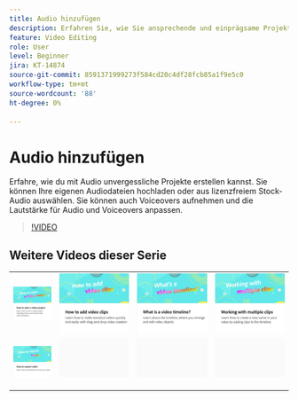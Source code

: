 ```yaml
---
title: Audio hinzufügen
description: Erfahren Sie, wie Sie ansprechende und einprägsame Projekte erstellen, indem Sie Audio hinzufügen
feature: Video Editing
role: User
level: Beginner
jira: KT-14874
source-git-commit: 8591371999273f584cd20c4df28fcb85a1f9e5c0
workflow-type: tm+mt
source-wordcount: '88'
ht-degree: 0%

---
```


# Audio hinzufügen

Erfahre, wie du mit Audio unvergessliche Projekte erstellen kannst. Sie können Ihre eigenen Audiodateien hochladen oder aus lizenzfreiem Stock-Audio auswählen. Sie können auch Voiceovers aufnehmen und die Lautstärke für Audio und Voiceovers anpassen.

>[!VIDEO](https://video.tv.adobe.com/v/3427092?quality=12&learn=on&hidetitle=true)

## Weitere Videos dieser Serie

<table style="table-layout:fixed">
<tr>
   <td>
         <a href="start-video.md">
            <img alt="Videoprojekt anlegen" src="assets/start-video.png" />
         </a>
   </td>
  <td>
         <a href="add-video-clips.md">
            <img alt="Video-Clips hinzufügen" src="assets/add-video-clips.png" />
         </a>
   </td>
   <td>
         <a href="video-timeline.md">
            <img alt="Was ist eine Video-Timeline?" src="assets/video-timeline.png" />
         </a>
   </td>
   <td>
         <a href="multiple-clips.md">
            <img alt="Arbeiten mit mehreren Clips" src="assets/multiple-clips.png" />
         </a>
   </td>
</tr>
<tr>
    <td>
         <a href="export-video.md">
            <img alt="Videos exportieren" src="assets/export-video.png" />
         </a>
   </td>
   <td>
    <img alt="Spacer" src="../assets/Gray_thumbnail.png" />
    <div>
    <br>
   </td>
   <td>
    <img alt="Spacer" src="../assets/Gray_thumbnail.png" />
    <div>
    <br>
   </td>
   <td>
    <img alt="Spacer" src="../assets/Gray_thumbnail.png" />
    <div>
    <br>
   </td>
</tr>
</table>
